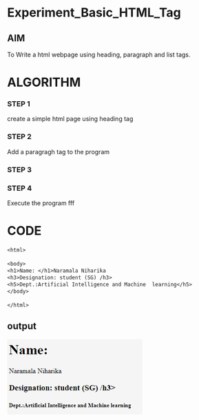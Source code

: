 # Experiment_Basic_HTML_Tag

## AIM
To Write a html webpage using heading, paragraph and list tags.

# ALGORITHM
### STEP 1
create a simple html page using heading tag
### STEP 2
Add a paragragh tag to the program
### STEP 3

### STEP 4
Execute the program fff

# CODE
~~~<!DOCTYPE html>
<html>

<body>
<h1>Name: </h1>Naramala Niharika
<h3>Designation: student (SG) /h3>
<h5>Dept.:Artificial Intelligence and Machine  learning</h5>
</body>

</html>
~~~

## output
![output](https://github.com/naramala-niharika/Experiment_Basic_HTML_Tag/blob/main/Screenshot%202021-12-04%20154932.png?raw=true)